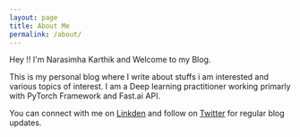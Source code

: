 ```yaml
---
layout: page
title: About Me
permalink: /about/
---
```


Hey !! 
I'm Narasimha Karthik and Welcome to my Blog.

This is my personal blog where I write about stuffs i am interested and various topics of interest. I am a Deep learning practitioner working primarly with PyTorch Framework and Fast.ai API. 

You can connect with me on [Linkden](https://www.linkedin.com/in/narasimha-karthik-jwalapuram-82b0a2172/) and follow on [Twitter](https://twitter.com/Narasimhakarth4) for regular blog updates.


